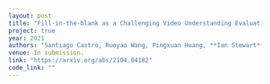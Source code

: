 ```yaml
---
layout: post
title: "Fill-in-the-blank as a Challenging Video Understanding Evaluation Framework"
project: true
year: 2021
authors: "Santiago Castro, Ruoyao Wang, Pingxuan Huang, **Ian Stewart**, Nan Liu, Jonathan Stroud, Rada Mihalcea" 
venue: In submission.
link: "https://arxiv.org/abs/2104.04182"
code_link: ""
---
```

